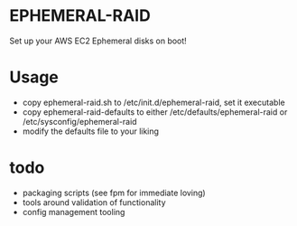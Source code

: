 # EPHEMERAL-RAID

Set up your AWS EC2 Ephemeral disks on boot!

# Usage
* copy ephemeral-raid.sh to /etc/init.d/ephemeral-raid, set it executable
* copy ephemeral-raid-defaults to either /etc/defaults/ephemeral-raid or /etc/sysconfig/ephemeral-raid
* modify the defaults file to your liking 


# todo
* packaging scripts (see fpm for immediate loving)
* tools around validation of functionality
* config management tooling 




